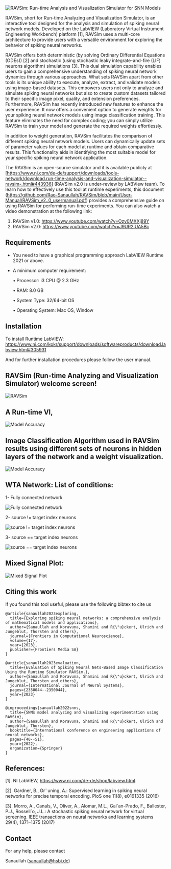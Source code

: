 

![RAVSim: Run-time Analysis and Visualization Simulator for SNN Models](https://github.com/Rao-Sanaullah/RAVSim/blob/main/RAVSim%20logo.png)

RAVSim, short for Run-time Analyzing and Visualization Simulator, is an interactive tool designed for the analysis and simulation of spiking neural network models. Developed on the LabVIEW (Laboratory Virtual Instrument Engineering Workbench) platform [1], RAVSim uses a multi-core architecture to provide users with a versatile environment for exploring the behavior of spiking neural networks.

RAVSim offers both deterministic (by solving Ordinary Differential Equations (ODEs)) [2] and stochastic (using stochastic leaky integrate-and-fire (LIF) neurons algorithm) simulations [3]. This dual simulation capability enables users to gain a comprehensive understanding of spiking neural network dynamics through various approaches. What sets RAVSim apart from other tools is its unique ability to execute, analyze, extract, and validate models using image-based datasets. This empowers users not only to analyze and simulate spiking neural networks but also to create custom datasets tailored to their specific image pixel, quality, and extension preferences.
Furthermore, RAVSim has recently introduced new features to enhance the user experience. It now offers a convenient option to generate weights for your spiking neural network models using image classification training. This feature eliminates the need for complex coding; you can simply utilize RAVSim to train your model and generate the required weights effortlessly.

In addition to weight generation, RAVSim facilitates the comparison of different spiking neural network models. Users can dynamically update sets of parameter values for each model at runtime and obtain comparative results. This functionality aids in identifying the most suitable model for your specific spiking neural network application.

The RAVSim is an open-source simulator and it is available publicly at [https://www.ni.com/de-de/support/downloads/tools-network/download.run-time-analysis-and-visualization-simulator--ravsim-.html#443936] (RAVSim v2.0 is under-review by LABView team). To learn how to effectively use this tool at runtime experiments, this document (https://github.com/Rao-Sanaullah/RAVSim/blob/main/User-Manual/RAVSim_v2..0_usermanual.pdf) provides a comprehensive guide on using RAVSim for performing run-time experiments. You can also watch a video demonstration at the following link:

1) RAVSim v1.0: https://www.youtube.com/watch?v=Ozv0MXXj89Y
2) RAVSim v2.0: https://www.youtube.com/watch?v=J9UR2IUA5Bc

## **Requirements**
- You need to have a graphical programming approach LabVIEW Runtime 2021 or above.
- A minimum computer requirement:
  
  • Processor: i3 CPU @ 2.3 GHz
  
  • RAM: 8.0 GB
  
  • System Type: 32/64-bit OS
  
  • Operating System: Mac OS, Window

## Installation

To install Runtime LabVIEW:
https://www.ni.com/kokr/support/downloads/softwareproducts/download.labview.html#305931

And for further installation procedures please follow the user manual.


## RAVSim (Run-time Analyzing and Visualization Simulator) welcome screen!

![RAVSim](https://github.com/Rao-Sanaullah/RAVSim/blob/main/Images/1.jpg)


## A Run-time VI,

![Model Accuracy](https://github.com/Rao-Sanaullah/RAVSim/blob/main/Images/2.png)


## Image Classification Algorithm used in RAVSim results using different sets of neurons in hidden layers of the network and a weight visualization.
 
![Model Accuracy](https://github.com/Rao-Sanaullah/RAVSim/blob/main/Images/3.png)


## WTA Network: List of conditions:

  1- Fully connected network

  ![Fully connected network](https://github.com/Rao-Sanaullah/RAVSim/blob/main/Apr-06-22%20Time%2012%2049%2051.png)

  2- source != target index neurons

  ![source != target index neurons](https://github.com/Rao-Sanaullah/RAVSim/blob/main/Apr-06-22%20Time%2012%2049%2053.png)
  
  3- source == target index neurons

  ![source == target index neurons](https://github.com/Rao-Sanaullah/RAVSim/blob/main/Apr-06-22%20Time%2014%2031%2054.png)

## Mixed Signal Plot:

  ![Mixed Signal Plot](https://github.com/Rao-Sanaullah/RAVSim/blob/main/Apr-06-22%20Time%2012%2049%2058.png)


## Citing this work
If you found this tool useful, please use the following bibtex to cite us

```
@article{sanaullah2023exploring,
  title={Exploring spiking neural networks: a comprehensive analysis of mathematical models and applications},
  author={Sanaullah and Koravuna, Shamini and R{\"u}ckert, Ulrich and Jungeblut, Thorsten and others},
  journal={Frontiers in Computational Neuroscience},
  volume={17},
  year={2023},
  publisher={Frontiers Media SA}
}
```
```
@article{sanaullah2023evaluation,
  title={Evaluation of Spiking Neural Nets-Based Image Classification Using the Runtime Simulator RAVSim.},
  author={Sanaullah and Koravuna, Shamini and R{\"u}ckert, Ulrich and Jungeblut, Thorsten and others},
  journal={International Journal of Neural Systems},
  pages={2350044--2350044},
  year={2023}
}
```
```
@inproceedings{sanaullah2022snns,
  title={SNNs model analyzing and visualizing experimentation using RAVSim},
  author={Sanaullah and Koravuna, Shamini and R{\"u}ckert, Ulrich and Jungeblut, Thorsten},
  booktitle={International conference on engineering applications of neural networks},
  pages={40--51},
  year={2022},
  organization={Springer}
}
```

## References:

[1]. 	NI LabVIEW,  https://www.ni.com/de-de/shop/labview.html. 

[2]. 	Gardner, B., Gr¨uning, A.: Supervised learning in spiking neural networks for precise temporal encoding. PloS one 11(8), e0161335 (2016)

[3]. 	Morro, A., Canals, V., Oliver, A., Alomar, M.L., Gal´an-Prado, F., Ballester, P.J., Rossell´o, J.L.: A stochastic spiking neural network for virtual screening. IEEE transactions on neural networks and learning systems 29(4), 1371–1375 (2017)


## Contact
For any help, please contact

Sanaullah (sanaullah@hsbi.de)
